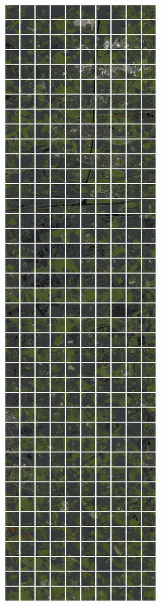 <html>
<div>
<img src="https://github.com/HakkaTjakka/NL_TILE_MAP/blob/main/18/641/-1043/r.6410.-10430.png" height="44" width="44">
<img src="https://github.com/HakkaTjakka/NL_TILE_MAP/blob/main/18/641/-1043/r.6411.-10430.png" height="44" width="44">
<img src="https://github.com/HakkaTjakka/NL_TILE_MAP/blob/main/18/641/-1043/r.6412.-10430.png" height="44" width="44">
<img src="https://github.com/HakkaTjakka/NL_TILE_MAP/blob/main/18/641/-1043/r.6413.-10430.png" height="44" width="44">
<img src="https://github.com/HakkaTjakka/NL_TILE_MAP/blob/main/18/641/-1043/r.6414.-10430.png" height="44" width="44">
<img src="https://github.com/HakkaTjakka/NL_TILE_MAP/blob/main/18/641/-1043/r.6415.-10430.png" height="44" width="44">
<img src="https://github.com/HakkaTjakka/NL_TILE_MAP/blob/main/18/641/-1043/r.6416.-10430.png" height="44" width="44">
<img src="https://github.com/HakkaTjakka/NL_TILE_MAP/blob/main/18/641/-1043/r.6417.-10430.png" height="44" width="44">
<img src="https://github.com/HakkaTjakka/NL_TILE_MAP/blob/main/18/641/-1043/r.6418.-10430.png" height="44" width="44">
<img src="https://github.com/HakkaTjakka/NL_TILE_MAP/blob/main/18/641/-1043/r.6419.-10430.png" height="44" width="44">
<img src="https://github.com/HakkaTjakka/NL_TILE_MAP/blob/main/18/642/-1043/r.6420.-10430.png" height="44" width="44">
<img src="https://github.com/HakkaTjakka/NL_TILE_MAP/blob/main/18/642/-1043/r.6421.-10430.png" height="44" width="44">
<img src="https://github.com/HakkaTjakka/NL_TILE_MAP/blob/main/18/642/-1043/r.6422.-10430.png" height="44" width="44">
<img src="https://github.com/HakkaTjakka/NL_TILE_MAP/blob/main/18/642/-1043/r.6423.-10430.png" height="44" width="44">
<img src="https://github.com/HakkaTjakka/NL_TILE_MAP/blob/main/18/642/-1043/r.6424.-10430.png" height="44" width="44">
<img src="https://github.com/HakkaTjakka/NL_TILE_MAP/blob/main/18/642/-1043/r.6425.-10430.png" height="44" width="44">
<img src="https://github.com/HakkaTjakka/NL_TILE_MAP/blob/main/18/642/-1043/r.6426.-10430.png" height="44" width="44">
<img src="https://github.com/HakkaTjakka/NL_TILE_MAP/blob/main/18/642/-1043/r.6427.-10430.png" height="44" width="44">
<img src="https://github.com/HakkaTjakka/NL_TILE_MAP/blob/main/18/642/-1043/r.6428.-10430.png" height="44" width="44">
<img src="https://github.com/HakkaTjakka/NL_TILE_MAP/blob/main/18/642/-1043/r.6429.-10430.png" height="44" width="44">
<br>
<img src="https://github.com/HakkaTjakka/NL_TILE_MAP/blob/main/18/641/-1043/r.6410.-10429.png" height="44" width="44">
<img src="https://github.com/HakkaTjakka/NL_TILE_MAP/blob/main/18/641/-1043/r.6411.-10429.png" height="44" width="44">
<img src="https://github.com/HakkaTjakka/NL_TILE_MAP/blob/main/18/641/-1043/r.6412.-10429.png" height="44" width="44">
<img src="https://github.com/HakkaTjakka/NL_TILE_MAP/blob/main/18/641/-1043/r.6413.-10429.png" height="44" width="44">
<img src="https://github.com/HakkaTjakka/NL_TILE_MAP/blob/main/18/641/-1043/r.6414.-10429.png" height="44" width="44">
<img src="https://github.com/HakkaTjakka/NL_TILE_MAP/blob/main/18/641/-1043/r.6415.-10429.png" height="44" width="44">
<img src="https://github.com/HakkaTjakka/NL_TILE_MAP/blob/main/18/641/-1043/r.6416.-10429.png" height="44" width="44">
<img src="https://github.com/HakkaTjakka/NL_TILE_MAP/blob/main/18/641/-1043/r.6417.-10429.png" height="44" width="44">
<img src="https://github.com/HakkaTjakka/NL_TILE_MAP/blob/main/18/641/-1043/r.6418.-10429.png" height="44" width="44">
<img src="https://github.com/HakkaTjakka/NL_TILE_MAP/blob/main/18/641/-1043/r.6419.-10429.png" height="44" width="44">
<img src="https://github.com/HakkaTjakka/NL_TILE_MAP/blob/main/18/642/-1043/r.6420.-10429.png" height="44" width="44">
<img src="https://github.com/HakkaTjakka/NL_TILE_MAP/blob/main/18/642/-1043/r.6421.-10429.png" height="44" width="44">
<img src="https://github.com/HakkaTjakka/NL_TILE_MAP/blob/main/18/642/-1043/r.6422.-10429.png" height="44" width="44">
<img src="https://github.com/HakkaTjakka/NL_TILE_MAP/blob/main/18/642/-1043/r.6423.-10429.png" height="44" width="44">
<img src="https://github.com/HakkaTjakka/NL_TILE_MAP/blob/main/18/642/-1043/r.6424.-10429.png" height="44" width="44">
<img src="https://github.com/HakkaTjakka/NL_TILE_MAP/blob/main/18/642/-1043/r.6425.-10429.png" height="44" width="44">
<img src="https://github.com/HakkaTjakka/NL_TILE_MAP/blob/main/18/642/-1043/r.6426.-10429.png" height="44" width="44">
<img src="https://github.com/HakkaTjakka/NL_TILE_MAP/blob/main/18/642/-1043/r.6427.-10429.png" height="44" width="44">
<img src="https://github.com/HakkaTjakka/NL_TILE_MAP/blob/main/18/642/-1043/r.6428.-10429.png" height="44" width="44">
<img src="https://github.com/HakkaTjakka/NL_TILE_MAP/blob/main/18/642/-1043/r.6429.-10429.png" height="44" width="44">
<br>
<img src="https://github.com/HakkaTjakka/NL_TILE_MAP/blob/main/18/641/-1043/r.6410.-10428.png" height="44" width="44">
<img src="https://github.com/HakkaTjakka/NL_TILE_MAP/blob/main/18/641/-1043/r.6411.-10428.png" height="44" width="44">
<img src="https://github.com/HakkaTjakka/NL_TILE_MAP/blob/main/18/641/-1043/r.6412.-10428.png" height="44" width="44">
<img src="https://github.com/HakkaTjakka/NL_TILE_MAP/blob/main/18/641/-1043/r.6413.-10428.png" height="44" width="44">
<img src="https://github.com/HakkaTjakka/NL_TILE_MAP/blob/main/18/641/-1043/r.6414.-10428.png" height="44" width="44">
<img src="https://github.com/HakkaTjakka/NL_TILE_MAP/blob/main/18/641/-1043/r.6415.-10428.png" height="44" width="44">
<img src="https://github.com/HakkaTjakka/NL_TILE_MAP/blob/main/18/641/-1043/r.6416.-10428.png" height="44" width="44">
<img src="https://github.com/HakkaTjakka/NL_TILE_MAP/blob/main/18/641/-1043/r.6417.-10428.png" height="44" width="44">
<img src="https://github.com/HakkaTjakka/NL_TILE_MAP/blob/main/18/641/-1043/r.6418.-10428.png" height="44" width="44">
<img src="https://github.com/HakkaTjakka/NL_TILE_MAP/blob/main/18/641/-1043/r.6419.-10428.png" height="44" width="44">
<img src="https://github.com/HakkaTjakka/NL_TILE_MAP/blob/main/18/642/-1043/r.6420.-10428.png" height="44" width="44">
<img src="https://github.com/HakkaTjakka/NL_TILE_MAP/blob/main/18/642/-1043/r.6421.-10428.png" height="44" width="44">
<img src="https://github.com/HakkaTjakka/NL_TILE_MAP/blob/main/18/642/-1043/r.6422.-10428.png" height="44" width="44">
<img src="https://github.com/HakkaTjakka/NL_TILE_MAP/blob/main/18/642/-1043/r.6423.-10428.png" height="44" width="44">
<img src="https://github.com/HakkaTjakka/NL_TILE_MAP/blob/main/18/642/-1043/r.6424.-10428.png" height="44" width="44">
<img src="https://github.com/HakkaTjakka/NL_TILE_MAP/blob/main/18/642/-1043/r.6425.-10428.png" height="44" width="44">
<img src="https://github.com/HakkaTjakka/NL_TILE_MAP/blob/main/18/642/-1043/r.6426.-10428.png" height="44" width="44">
<img src="https://github.com/HakkaTjakka/NL_TILE_MAP/blob/main/18/642/-1043/r.6427.-10428.png" height="44" width="44">
<img src="https://github.com/HakkaTjakka/NL_TILE_MAP/blob/main/18/642/-1043/r.6428.-10428.png" height="44" width="44">
<img src="https://github.com/HakkaTjakka/NL_TILE_MAP/blob/main/18/642/-1043/r.6429.-10428.png" height="44" width="44">
<br>
<img src="https://github.com/HakkaTjakka/NL_TILE_MAP/blob/main/18/641/-1043/r.6410.-10427.png" height="44" width="44">
<img src="https://github.com/HakkaTjakka/NL_TILE_MAP/blob/main/18/641/-1043/r.6411.-10427.png" height="44" width="44">
<img src="https://github.com/HakkaTjakka/NL_TILE_MAP/blob/main/18/641/-1043/r.6412.-10427.png" height="44" width="44">
<img src="https://github.com/HakkaTjakka/NL_TILE_MAP/blob/main/18/641/-1043/r.6413.-10427.png" height="44" width="44">
<img src="https://github.com/HakkaTjakka/NL_TILE_MAP/blob/main/18/641/-1043/r.6414.-10427.png" height="44" width="44">
<img src="https://github.com/HakkaTjakka/NL_TILE_MAP/blob/main/18/641/-1043/r.6415.-10427.png" height="44" width="44">
<img src="https://github.com/HakkaTjakka/NL_TILE_MAP/blob/main/18/641/-1043/r.6416.-10427.png" height="44" width="44">
<img src="https://github.com/HakkaTjakka/NL_TILE_MAP/blob/main/18/641/-1043/r.6417.-10427.png" height="44" width="44">
<img src="https://github.com/HakkaTjakka/NL_TILE_MAP/blob/main/18/641/-1043/r.6418.-10427.png" height="44" width="44">
<img src="https://github.com/HakkaTjakka/NL_TILE_MAP/blob/main/18/641/-1043/r.6419.-10427.png" height="44" width="44">
<img src="https://github.com/HakkaTjakka/NL_TILE_MAP/blob/main/18/642/-1043/r.6420.-10427.png" height="44" width="44">
<img src="https://github.com/HakkaTjakka/NL_TILE_MAP/blob/main/18/642/-1043/r.6421.-10427.png" height="44" width="44">
<img src="https://github.com/HakkaTjakka/NL_TILE_MAP/blob/main/18/642/-1043/r.6422.-10427.png" height="44" width="44">
<img src="https://github.com/HakkaTjakka/NL_TILE_MAP/blob/main/18/642/-1043/r.6423.-10427.png" height="44" width="44">
<img src="https://github.com/HakkaTjakka/NL_TILE_MAP/blob/main/18/642/-1043/r.6424.-10427.png" height="44" width="44">
<img src="https://github.com/HakkaTjakka/NL_TILE_MAP/blob/main/18/642/-1043/r.6425.-10427.png" height="44" width="44">
<img src="https://github.com/HakkaTjakka/NL_TILE_MAP/blob/main/18/642/-1043/r.6426.-10427.png" height="44" width="44">
<img src="https://github.com/HakkaTjakka/NL_TILE_MAP/blob/main/18/642/-1043/r.6427.-10427.png" height="44" width="44">
<img src="https://github.com/HakkaTjakka/NL_TILE_MAP/blob/main/18/642/-1043/r.6428.-10427.png" height="44" width="44">
<img src="https://github.com/HakkaTjakka/NL_TILE_MAP/blob/main/18/642/-1043/r.6429.-10427.png" height="44" width="44">
<br>
<img src="https://github.com/HakkaTjakka/NL_TILE_MAP/blob/main/18/641/-1043/r.6410.-10426.png" height="44" width="44">
<img src="https://github.com/HakkaTjakka/NL_TILE_MAP/blob/main/18/641/-1043/r.6411.-10426.png" height="44" width="44">
<img src="https://github.com/HakkaTjakka/NL_TILE_MAP/blob/main/18/641/-1043/r.6412.-10426.png" height="44" width="44">
<img src="https://github.com/HakkaTjakka/NL_TILE_MAP/blob/main/18/641/-1043/r.6413.-10426.png" height="44" width="44">
<img src="https://github.com/HakkaTjakka/NL_TILE_MAP/blob/main/18/641/-1043/r.6414.-10426.png" height="44" width="44">
<img src="https://github.com/HakkaTjakka/NL_TILE_MAP/blob/main/18/641/-1043/r.6415.-10426.png" height="44" width="44">
<img src="https://github.com/HakkaTjakka/NL_TILE_MAP/blob/main/18/641/-1043/r.6416.-10426.png" height="44" width="44">
<img src="https://github.com/HakkaTjakka/NL_TILE_MAP/blob/main/18/641/-1043/r.6417.-10426.png" height="44" width="44">
<img src="https://github.com/HakkaTjakka/NL_TILE_MAP/blob/main/18/641/-1043/r.6418.-10426.png" height="44" width="44">
<img src="https://github.com/HakkaTjakka/NL_TILE_MAP/blob/main/18/641/-1043/r.6419.-10426.png" height="44" width="44">
<img src="https://github.com/HakkaTjakka/NL_TILE_MAP/blob/main/18/642/-1043/r.6420.-10426.png" height="44" width="44">
<img src="https://github.com/HakkaTjakka/NL_TILE_MAP/blob/main/18/642/-1043/r.6421.-10426.png" height="44" width="44">
<img src="https://github.com/HakkaTjakka/NL_TILE_MAP/blob/main/18/642/-1043/r.6422.-10426.png" height="44" width="44">
<img src="https://github.com/HakkaTjakka/NL_TILE_MAP/blob/main/18/642/-1043/r.6423.-10426.png" height="44" width="44">
<img src="https://github.com/HakkaTjakka/NL_TILE_MAP/blob/main/18/642/-1043/r.6424.-10426.png" height="44" width="44">
<img src="https://github.com/HakkaTjakka/NL_TILE_MAP/blob/main/18/642/-1043/r.6425.-10426.png" height="44" width="44">
<img src="https://github.com/HakkaTjakka/NL_TILE_MAP/blob/main/18/642/-1043/r.6426.-10426.png" height="44" width="44">
<img src="https://github.com/HakkaTjakka/NL_TILE_MAP/blob/main/18/642/-1043/r.6427.-10426.png" height="44" width="44">
<img src="https://github.com/HakkaTjakka/NL_TILE_MAP/blob/main/18/642/-1043/r.6428.-10426.png" height="44" width="44">
<img src="https://github.com/HakkaTjakka/NL_TILE_MAP/blob/main/18/642/-1043/r.6429.-10426.png" height="44" width="44">
<br>
<img src="https://github.com/HakkaTjakka/NL_TILE_MAP/blob/main/18/641/-1043/r.6410.-10425.png" height="44" width="44">
<img src="https://github.com/HakkaTjakka/NL_TILE_MAP/blob/main/18/641/-1043/r.6411.-10425.png" height="44" width="44">
<img src="https://github.com/HakkaTjakka/NL_TILE_MAP/blob/main/18/641/-1043/r.6412.-10425.png" height="44" width="44">
<img src="https://github.com/HakkaTjakka/NL_TILE_MAP/blob/main/18/641/-1043/r.6413.-10425.png" height="44" width="44">
<img src="https://github.com/HakkaTjakka/NL_TILE_MAP/blob/main/18/641/-1043/r.6414.-10425.png" height="44" width="44">
<img src="https://github.com/HakkaTjakka/NL_TILE_MAP/blob/main/18/641/-1043/r.6415.-10425.png" height="44" width="44">
<img src="https://github.com/HakkaTjakka/NL_TILE_MAP/blob/main/18/641/-1043/r.6416.-10425.png" height="44" width="44">
<img src="https://github.com/HakkaTjakka/NL_TILE_MAP/blob/main/18/641/-1043/r.6417.-10425.png" height="44" width="44">
<img src="https://github.com/HakkaTjakka/NL_TILE_MAP/blob/main/18/641/-1043/r.6418.-10425.png" height="44" width="44">
<img src="https://github.com/HakkaTjakka/NL_TILE_MAP/blob/main/18/641/-1043/r.6419.-10425.png" height="44" width="44">
<img src="https://github.com/HakkaTjakka/NL_TILE_MAP/blob/main/18/642/-1043/r.6420.-10425.png" height="44" width="44">
<img src="https://github.com/HakkaTjakka/NL_TILE_MAP/blob/main/18/642/-1043/r.6421.-10425.png" height="44" width="44">
<img src="https://github.com/HakkaTjakka/NL_TILE_MAP/blob/main/18/642/-1043/r.6422.-10425.png" height="44" width="44">
<img src="https://github.com/HakkaTjakka/NL_TILE_MAP/blob/main/18/642/-1043/r.6423.-10425.png" height="44" width="44">
<img src="https://github.com/HakkaTjakka/NL_TILE_MAP/blob/main/18/642/-1043/r.6424.-10425.png" height="44" width="44">
<img src="https://github.com/HakkaTjakka/NL_TILE_MAP/blob/main/18/642/-1043/r.6425.-10425.png" height="44" width="44">
<img src="https://github.com/HakkaTjakka/NL_TILE_MAP/blob/main/18/642/-1043/r.6426.-10425.png" height="44" width="44">
<img src="https://github.com/HakkaTjakka/NL_TILE_MAP/blob/main/18/642/-1043/r.6427.-10425.png" height="44" width="44">
<img src="https://github.com/HakkaTjakka/NL_TILE_MAP/blob/main/18/642/-1043/r.6428.-10425.png" height="44" width="44">
<img src="https://github.com/HakkaTjakka/NL_TILE_MAP/blob/main/18/642/-1043/r.6429.-10425.png" height="44" width="44">
<br>
<img src="https://github.com/HakkaTjakka/NL_TILE_MAP/blob/main/18/641/-1043/r.6410.-10424.png" height="44" width="44">
<img src="https://github.com/HakkaTjakka/NL_TILE_MAP/blob/main/18/641/-1043/r.6411.-10424.png" height="44" width="44">
<img src="https://github.com/HakkaTjakka/NL_TILE_MAP/blob/main/18/641/-1043/r.6412.-10424.png" height="44" width="44">
<img src="https://github.com/HakkaTjakka/NL_TILE_MAP/blob/main/18/641/-1043/r.6413.-10424.png" height="44" width="44">
<img src="https://github.com/HakkaTjakka/NL_TILE_MAP/blob/main/18/641/-1043/r.6414.-10424.png" height="44" width="44">
<img src="https://github.com/HakkaTjakka/NL_TILE_MAP/blob/main/18/641/-1043/r.6415.-10424.png" height="44" width="44">
<img src="https://github.com/HakkaTjakka/NL_TILE_MAP/blob/main/18/641/-1043/r.6416.-10424.png" height="44" width="44">
<img src="https://github.com/HakkaTjakka/NL_TILE_MAP/blob/main/18/641/-1043/r.6417.-10424.png" height="44" width="44">
<img src="https://github.com/HakkaTjakka/NL_TILE_MAP/blob/main/18/641/-1043/r.6418.-10424.png" height="44" width="44">
<img src="https://github.com/HakkaTjakka/NL_TILE_MAP/blob/main/18/641/-1043/r.6419.-10424.png" height="44" width="44">
<img src="https://github.com/HakkaTjakka/NL_TILE_MAP/blob/main/18/642/-1043/r.6420.-10424.png" height="44" width="44">
<img src="https://github.com/HakkaTjakka/NL_TILE_MAP/blob/main/18/642/-1043/r.6421.-10424.png" height="44" width="44">
<img src="https://github.com/HakkaTjakka/NL_TILE_MAP/blob/main/18/642/-1043/r.6422.-10424.png" height="44" width="44">
<img src="https://github.com/HakkaTjakka/NL_TILE_MAP/blob/main/18/642/-1043/r.6423.-10424.png" height="44" width="44">
<img src="https://github.com/HakkaTjakka/NL_TILE_MAP/blob/main/18/642/-1043/r.6424.-10424.png" height="44" width="44">
<img src="https://github.com/HakkaTjakka/NL_TILE_MAP/blob/main/18/642/-1043/r.6425.-10424.png" height="44" width="44">
<img src="https://github.com/HakkaTjakka/NL_TILE_MAP/blob/main/18/642/-1043/r.6426.-10424.png" height="44" width="44">
<img src="https://github.com/HakkaTjakka/NL_TILE_MAP/blob/main/18/642/-1043/r.6427.-10424.png" height="44" width="44">
<img src="https://github.com/HakkaTjakka/NL_TILE_MAP/blob/main/18/642/-1043/r.6428.-10424.png" height="44" width="44">
<img src="https://github.com/HakkaTjakka/NL_TILE_MAP/blob/main/18/642/-1043/r.6429.-10424.png" height="44" width="44">
<br>
<img src="https://github.com/HakkaTjakka/NL_TILE_MAP/blob/main/18/641/-1043/r.6410.-10423.png" height="44" width="44">
<img src="https://github.com/HakkaTjakka/NL_TILE_MAP/blob/main/18/641/-1043/r.6411.-10423.png" height="44" width="44">
<img src="https://github.com/HakkaTjakka/NL_TILE_MAP/blob/main/18/641/-1043/r.6412.-10423.png" height="44" width="44">
<img src="https://github.com/HakkaTjakka/NL_TILE_MAP/blob/main/18/641/-1043/r.6413.-10423.png" height="44" width="44">
<img src="https://github.com/HakkaTjakka/NL_TILE_MAP/blob/main/18/641/-1043/r.6414.-10423.png" height="44" width="44">
<img src="https://github.com/HakkaTjakka/NL_TILE_MAP/blob/main/18/641/-1043/r.6415.-10423.png" height="44" width="44">
<img src="https://github.com/HakkaTjakka/NL_TILE_MAP/blob/main/18/641/-1043/r.6416.-10423.png" height="44" width="44">
<img src="https://github.com/HakkaTjakka/NL_TILE_MAP/blob/main/18/641/-1043/r.6417.-10423.png" height="44" width="44">
<img src="https://github.com/HakkaTjakka/NL_TILE_MAP/blob/main/18/641/-1043/r.6418.-10423.png" height="44" width="44">
<img src="https://github.com/HakkaTjakka/NL_TILE_MAP/blob/main/18/641/-1043/r.6419.-10423.png" height="44" width="44">
<img src="https://github.com/HakkaTjakka/NL_TILE_MAP/blob/main/18/642/-1043/r.6420.-10423.png" height="44" width="44">
<img src="https://github.com/HakkaTjakka/NL_TILE_MAP/blob/main/18/642/-1043/r.6421.-10423.png" height="44" width="44">
<img src="https://github.com/HakkaTjakka/NL_TILE_MAP/blob/main/18/642/-1043/r.6422.-10423.png" height="44" width="44">
<img src="https://github.com/HakkaTjakka/NL_TILE_MAP/blob/main/18/642/-1043/r.6423.-10423.png" height="44" width="44">
<img src="https://github.com/HakkaTjakka/NL_TILE_MAP/blob/main/18/642/-1043/r.6424.-10423.png" height="44" width="44">
<img src="https://github.com/HakkaTjakka/NL_TILE_MAP/blob/main/18/642/-1043/r.6425.-10423.png" height="44" width="44">
<img src="https://github.com/HakkaTjakka/NL_TILE_MAP/blob/main/18/642/-1043/r.6426.-10423.png" height="44" width="44">
<img src="https://github.com/HakkaTjakka/NL_TILE_MAP/blob/main/18/642/-1043/r.6427.-10423.png" height="44" width="44">
<img src="https://github.com/HakkaTjakka/NL_TILE_MAP/blob/main/18/642/-1043/r.6428.-10423.png" height="44" width="44">
<img src="https://github.com/HakkaTjakka/NL_TILE_MAP/blob/main/18/642/-1043/r.6429.-10423.png" height="44" width="44">
<br>
<img src="https://github.com/HakkaTjakka/NL_TILE_MAP/blob/main/18/641/-1043/r.6410.-10422.png" height="44" width="44">
<img src="https://github.com/HakkaTjakka/NL_TILE_MAP/blob/main/18/641/-1043/r.6411.-10422.png" height="44" width="44">
<img src="https://github.com/HakkaTjakka/NL_TILE_MAP/blob/main/18/641/-1043/r.6412.-10422.png" height="44" width="44">
<img src="https://github.com/HakkaTjakka/NL_TILE_MAP/blob/main/18/641/-1043/r.6413.-10422.png" height="44" width="44">
<img src="https://github.com/HakkaTjakka/NL_TILE_MAP/blob/main/18/641/-1043/r.6414.-10422.png" height="44" width="44">
<img src="https://github.com/HakkaTjakka/NL_TILE_MAP/blob/main/18/641/-1043/r.6415.-10422.png" height="44" width="44">
<img src="https://github.com/HakkaTjakka/NL_TILE_MAP/blob/main/18/641/-1043/r.6416.-10422.png" height="44" width="44">
<img src="https://github.com/HakkaTjakka/NL_TILE_MAP/blob/main/18/641/-1043/r.6417.-10422.png" height="44" width="44">
<img src="https://github.com/HakkaTjakka/NL_TILE_MAP/blob/main/18/641/-1043/r.6418.-10422.png" height="44" width="44">
<img src="https://github.com/HakkaTjakka/NL_TILE_MAP/blob/main/18/641/-1043/r.6419.-10422.png" height="44" width="44">
<img src="https://github.com/HakkaTjakka/NL_TILE_MAP/blob/main/18/642/-1043/r.6420.-10422.png" height="44" width="44">
<img src="https://github.com/HakkaTjakka/NL_TILE_MAP/blob/main/18/642/-1043/r.6421.-10422.png" height="44" width="44">
<img src="https://github.com/HakkaTjakka/NL_TILE_MAP/blob/main/18/642/-1043/r.6422.-10422.png" height="44" width="44">
<img src="https://github.com/HakkaTjakka/NL_TILE_MAP/blob/main/18/642/-1043/r.6423.-10422.png" height="44" width="44">
<img src="https://github.com/HakkaTjakka/NL_TILE_MAP/blob/main/18/642/-1043/r.6424.-10422.png" height="44" width="44">
<img src="https://github.com/HakkaTjakka/NL_TILE_MAP/blob/main/18/642/-1043/r.6425.-10422.png" height="44" width="44">
<img src="https://github.com/HakkaTjakka/NL_TILE_MAP/blob/main/18/642/-1043/r.6426.-10422.png" height="44" width="44">
<img src="https://github.com/HakkaTjakka/NL_TILE_MAP/blob/main/18/642/-1043/r.6427.-10422.png" height="44" width="44">
<img src="https://github.com/HakkaTjakka/NL_TILE_MAP/blob/main/18/642/-1043/r.6428.-10422.png" height="44" width="44">
<img src="https://github.com/HakkaTjakka/NL_TILE_MAP/blob/main/18/642/-1043/r.6429.-10422.png" height="44" width="44">
<br>
<img src="https://github.com/HakkaTjakka/NL_TILE_MAP/blob/main/18/641/-1043/r.6410.-10421.png" height="44" width="44">
<img src="https://github.com/HakkaTjakka/NL_TILE_MAP/blob/main/18/641/-1043/r.6411.-10421.png" height="44" width="44">
<img src="https://github.com/HakkaTjakka/NL_TILE_MAP/blob/main/18/641/-1043/r.6412.-10421.png" height="44" width="44">
<img src="https://github.com/HakkaTjakka/NL_TILE_MAP/blob/main/18/641/-1043/r.6413.-10421.png" height="44" width="44">
<img src="https://github.com/HakkaTjakka/NL_TILE_MAP/blob/main/18/641/-1043/r.6414.-10421.png" height="44" width="44">
<img src="https://github.com/HakkaTjakka/NL_TILE_MAP/blob/main/18/641/-1043/r.6415.-10421.png" height="44" width="44">
<img src="https://github.com/HakkaTjakka/NL_TILE_MAP/blob/main/18/641/-1043/r.6416.-10421.png" height="44" width="44">
<img src="https://github.com/HakkaTjakka/NL_TILE_MAP/blob/main/18/641/-1043/r.6417.-10421.png" height="44" width="44">
<img src="https://github.com/HakkaTjakka/NL_TILE_MAP/blob/main/18/641/-1043/r.6418.-10421.png" height="44" width="44">
<img src="https://github.com/HakkaTjakka/NL_TILE_MAP/blob/main/18/641/-1043/r.6419.-10421.png" height="44" width="44">
<img src="https://github.com/HakkaTjakka/NL_TILE_MAP/blob/main/18/642/-1043/r.6420.-10421.png" height="44" width="44">
<img src="https://github.com/HakkaTjakka/NL_TILE_MAP/blob/main/18/642/-1043/r.6421.-10421.png" height="44" width="44">
<img src="https://github.com/HakkaTjakka/NL_TILE_MAP/blob/main/18/642/-1043/r.6422.-10421.png" height="44" width="44">
<img src="https://github.com/HakkaTjakka/NL_TILE_MAP/blob/main/18/642/-1043/r.6423.-10421.png" height="44" width="44">
<img src="https://github.com/HakkaTjakka/NL_TILE_MAP/blob/main/18/642/-1043/r.6424.-10421.png" height="44" width="44">
<img src="https://github.com/HakkaTjakka/NL_TILE_MAP/blob/main/18/642/-1043/r.6425.-10421.png" height="44" width="44">
<img src="https://github.com/HakkaTjakka/NL_TILE_MAP/blob/main/18/642/-1043/r.6426.-10421.png" height="44" width="44">
<img src="https://github.com/HakkaTjakka/NL_TILE_MAP/blob/main/18/642/-1043/r.6427.-10421.png" height="44" width="44">
<img src="https://github.com/HakkaTjakka/NL_TILE_MAP/blob/main/18/642/-1043/r.6428.-10421.png" height="44" width="44">
<img src="https://github.com/HakkaTjakka/NL_TILE_MAP/blob/main/18/642/-1043/r.6429.-10421.png" height="44" width="44">
<br>
<img src="https://github.com/HakkaTjakka/NL_TILE_MAP/blob/main/18/641/-1042/r.6410.-10420.png" height="44" width="44">
<img src="https://github.com/HakkaTjakka/NL_TILE_MAP/blob/main/18/641/-1042/r.6411.-10420.png" height="44" width="44">
<img src="https://github.com/HakkaTjakka/NL_TILE_MAP/blob/main/18/641/-1042/r.6412.-10420.png" height="44" width="44">
<img src="https://github.com/HakkaTjakka/NL_TILE_MAP/blob/main/18/641/-1042/r.6413.-10420.png" height="44" width="44">
<img src="https://github.com/HakkaTjakka/NL_TILE_MAP/blob/main/18/641/-1042/r.6414.-10420.png" height="44" width="44">
<img src="https://github.com/HakkaTjakka/NL_TILE_MAP/blob/main/18/641/-1042/r.6415.-10420.png" height="44" width="44">
<img src="https://github.com/HakkaTjakka/NL_TILE_MAP/blob/main/18/641/-1042/r.6416.-10420.png" height="44" width="44">
<img src="https://github.com/HakkaTjakka/NL_TILE_MAP/blob/main/18/641/-1042/r.6417.-10420.png" height="44" width="44">
<img src="https://github.com/HakkaTjakka/NL_TILE_MAP/blob/main/18/641/-1042/r.6418.-10420.png" height="44" width="44">
<img src="https://github.com/HakkaTjakka/NL_TILE_MAP/blob/main/18/641/-1042/r.6419.-10420.png" height="44" width="44">
<img src="https://github.com/HakkaTjakka/NL_TILE_MAP/blob/main/18/642/-1042/r.6420.-10420.png" height="44" width="44">
<img src="https://github.com/HakkaTjakka/NL_TILE_MAP/blob/main/18/642/-1042/r.6421.-10420.png" height="44" width="44">
<img src="https://github.com/HakkaTjakka/NL_TILE_MAP/blob/main/18/642/-1042/r.6422.-10420.png" height="44" width="44">
<img src="https://github.com/HakkaTjakka/NL_TILE_MAP/blob/main/18/642/-1042/r.6423.-10420.png" height="44" width="44">
<img src="https://github.com/HakkaTjakka/NL_TILE_MAP/blob/main/18/642/-1042/r.6424.-10420.png" height="44" width="44">
<img src="https://github.com/HakkaTjakka/NL_TILE_MAP/blob/main/18/642/-1042/r.6425.-10420.png" height="44" width="44">
<img src="https://github.com/HakkaTjakka/NL_TILE_MAP/blob/main/18/642/-1042/r.6426.-10420.png" height="44" width="44">
<img src="https://github.com/HakkaTjakka/NL_TILE_MAP/blob/main/18/642/-1042/r.6427.-10420.png" height="44" width="44">
<img src="https://github.com/HakkaTjakka/NL_TILE_MAP/blob/main/18/642/-1042/r.6428.-10420.png" height="44" width="44">
<img src="https://github.com/HakkaTjakka/NL_TILE_MAP/blob/main/18/642/-1042/r.6429.-10420.png" height="44" width="44">
<br>
<img src="https://github.com/HakkaTjakka/NL_TILE_MAP/blob/main/18/641/-1042/r.6410.-10419.png" height="44" width="44">
<img src="https://github.com/HakkaTjakka/NL_TILE_MAP/blob/main/18/641/-1042/r.6411.-10419.png" height="44" width="44">
<img src="https://github.com/HakkaTjakka/NL_TILE_MAP/blob/main/18/641/-1042/r.6412.-10419.png" height="44" width="44">
<img src="https://github.com/HakkaTjakka/NL_TILE_MAP/blob/main/18/641/-1042/r.6413.-10419.png" height="44" width="44">
<img src="https://github.com/HakkaTjakka/NL_TILE_MAP/blob/main/18/641/-1042/r.6414.-10419.png" height="44" width="44">
<img src="https://github.com/HakkaTjakka/NL_TILE_MAP/blob/main/18/641/-1042/r.6415.-10419.png" height="44" width="44">
<img src="https://github.com/HakkaTjakka/NL_TILE_MAP/blob/main/18/641/-1042/r.6416.-10419.png" height="44" width="44">
<img src="https://github.com/HakkaTjakka/NL_TILE_MAP/blob/main/18/641/-1042/r.6417.-10419.png" height="44" width="44">
<img src="https://github.com/HakkaTjakka/NL_TILE_MAP/blob/main/18/641/-1042/r.6418.-10419.png" height="44" width="44">
<img src="https://github.com/HakkaTjakka/NL_TILE_MAP/blob/main/18/641/-1042/r.6419.-10419.png" height="44" width="44">
<img src="https://github.com/HakkaTjakka/NL_TILE_MAP/blob/main/18/642/-1042/r.6420.-10419.png" height="44" width="44">
<img src="https://github.com/HakkaTjakka/NL_TILE_MAP/blob/main/18/642/-1042/r.6421.-10419.png" height="44" width="44">
<img src="https://github.com/HakkaTjakka/NL_TILE_MAP/blob/main/18/642/-1042/r.6422.-10419.png" height="44" width="44">
<img src="https://github.com/HakkaTjakka/NL_TILE_MAP/blob/main/18/642/-1042/r.6423.-10419.png" height="44" width="44">
<img src="https://github.com/HakkaTjakka/NL_TILE_MAP/blob/main/18/642/-1042/r.6424.-10419.png" height="44" width="44">
<img src="https://github.com/HakkaTjakka/NL_TILE_MAP/blob/main/18/642/-1042/r.6425.-10419.png" height="44" width="44">
<img src="https://github.com/HakkaTjakka/NL_TILE_MAP/blob/main/18/642/-1042/r.6426.-10419.png" height="44" width="44">
<img src="https://github.com/HakkaTjakka/NL_TILE_MAP/blob/main/18/642/-1042/r.6427.-10419.png" height="44" width="44">
<img src="https://github.com/HakkaTjakka/NL_TILE_MAP/blob/main/18/642/-1042/r.6428.-10419.png" height="44" width="44">
<img src="https://github.com/HakkaTjakka/NL_TILE_MAP/blob/main/18/642/-1042/r.6429.-10419.png" height="44" width="44">
<br>
<img src="https://github.com/HakkaTjakka/NL_TILE_MAP/blob/main/18/641/-1042/r.6410.-10418.png" height="44" width="44">
<img src="https://github.com/HakkaTjakka/NL_TILE_MAP/blob/main/18/641/-1042/r.6411.-10418.png" height="44" width="44">
<img src="https://github.com/HakkaTjakka/NL_TILE_MAP/blob/main/18/641/-1042/r.6412.-10418.png" height="44" width="44">
<img src="https://github.com/HakkaTjakka/NL_TILE_MAP/blob/main/18/641/-1042/r.6413.-10418.png" height="44" width="44">
<img src="https://github.com/HakkaTjakka/NL_TILE_MAP/blob/main/18/641/-1042/r.6414.-10418.png" height="44" width="44">
<img src="https://github.com/HakkaTjakka/NL_TILE_MAP/blob/main/18/641/-1042/r.6415.-10418.png" height="44" width="44">
<img src="https://github.com/HakkaTjakka/NL_TILE_MAP/blob/main/18/641/-1042/r.6416.-10418.png" height="44" width="44">
<img src="https://github.com/HakkaTjakka/NL_TILE_MAP/blob/main/18/641/-1042/r.6417.-10418.png" height="44" width="44">
<img src="https://github.com/HakkaTjakka/NL_TILE_MAP/blob/main/18/641/-1042/r.6418.-10418.png" height="44" width="44">
<img src="https://github.com/HakkaTjakka/NL_TILE_MAP/blob/main/18/641/-1042/r.6419.-10418.png" height="44" width="44">
<img src="https://github.com/HakkaTjakka/NL_TILE_MAP/blob/main/18/642/-1042/r.6420.-10418.png" height="44" width="44">
<img src="https://github.com/HakkaTjakka/NL_TILE_MAP/blob/main/18/642/-1042/r.6421.-10418.png" height="44" width="44">
<img src="https://github.com/HakkaTjakka/NL_TILE_MAP/blob/main/18/642/-1042/r.6422.-10418.png" height="44" width="44">
<img src="https://github.com/HakkaTjakka/NL_TILE_MAP/blob/main/18/642/-1042/r.6423.-10418.png" height="44" width="44">
<img src="https://github.com/HakkaTjakka/NL_TILE_MAP/blob/main/18/642/-1042/r.6424.-10418.png" height="44" width="44">
<img src="https://github.com/HakkaTjakka/NL_TILE_MAP/blob/main/18/642/-1042/r.6425.-10418.png" height="44" width="44">
<img src="https://github.com/HakkaTjakka/NL_TILE_MAP/blob/main/18/642/-1042/r.6426.-10418.png" height="44" width="44">
<img src="https://github.com/HakkaTjakka/NL_TILE_MAP/blob/main/18/642/-1042/r.6427.-10418.png" height="44" width="44">
<img src="https://github.com/HakkaTjakka/NL_TILE_MAP/blob/main/18/642/-1042/r.6428.-10418.png" height="44" width="44">
<img src="https://github.com/HakkaTjakka/NL_TILE_MAP/blob/main/18/642/-1042/r.6429.-10418.png" height="44" width="44">
<br>
<img src="https://github.com/HakkaTjakka/NL_TILE_MAP/blob/main/18/641/-1042/r.6410.-10417.png" height="44" width="44">
<img src="https://github.com/HakkaTjakka/NL_TILE_MAP/blob/main/18/641/-1042/r.6411.-10417.png" height="44" width="44">
<img src="https://github.com/HakkaTjakka/NL_TILE_MAP/blob/main/18/641/-1042/r.6412.-10417.png" height="44" width="44">
<img src="https://github.com/HakkaTjakka/NL_TILE_MAP/blob/main/18/641/-1042/r.6413.-10417.png" height="44" width="44">
<img src="https://github.com/HakkaTjakka/NL_TILE_MAP/blob/main/18/641/-1042/r.6414.-10417.png" height="44" width="44">
<img src="https://github.com/HakkaTjakka/NL_TILE_MAP/blob/main/18/641/-1042/r.6415.-10417.png" height="44" width="44">
<img src="https://github.com/HakkaTjakka/NL_TILE_MAP/blob/main/18/641/-1042/r.6416.-10417.png" height="44" width="44">
<img src="https://github.com/HakkaTjakka/NL_TILE_MAP/blob/main/18/641/-1042/r.6417.-10417.png" height="44" width="44">
<img src="https://github.com/HakkaTjakka/NL_TILE_MAP/blob/main/18/641/-1042/r.6418.-10417.png" height="44" width="44">
<img src="https://github.com/HakkaTjakka/NL_TILE_MAP/blob/main/18/641/-1042/r.6419.-10417.png" height="44" width="44">
<img src="https://github.com/HakkaTjakka/NL_TILE_MAP/blob/main/18/642/-1042/r.6420.-10417.png" height="44" width="44">
<img src="https://github.com/HakkaTjakka/NL_TILE_MAP/blob/main/18/642/-1042/r.6421.-10417.png" height="44" width="44">
<img src="https://github.com/HakkaTjakka/NL_TILE_MAP/blob/main/18/642/-1042/r.6422.-10417.png" height="44" width="44">
<img src="https://github.com/HakkaTjakka/NL_TILE_MAP/blob/main/18/642/-1042/r.6423.-10417.png" height="44" width="44">
<img src="https://github.com/HakkaTjakka/NL_TILE_MAP/blob/main/18/642/-1042/r.6424.-10417.png" height="44" width="44">
<img src="https://github.com/HakkaTjakka/NL_TILE_MAP/blob/main/18/642/-1042/r.6425.-10417.png" height="44" width="44">
<img src="https://github.com/HakkaTjakka/NL_TILE_MAP/blob/main/18/642/-1042/r.6426.-10417.png" height="44" width="44">
<img src="https://github.com/HakkaTjakka/NL_TILE_MAP/blob/main/18/642/-1042/r.6427.-10417.png" height="44" width="44">
<img src="https://github.com/HakkaTjakka/NL_TILE_MAP/blob/main/18/642/-1042/r.6428.-10417.png" height="44" width="44">
<img src="https://github.com/HakkaTjakka/NL_TILE_MAP/blob/main/18/642/-1042/r.6429.-10417.png" height="44" width="44">
<br>
<img src="https://github.com/HakkaTjakka/NL_TILE_MAP/blob/main/18/641/-1042/r.6410.-10416.png" height="44" width="44">
<img src="https://github.com/HakkaTjakka/NL_TILE_MAP/blob/main/18/641/-1042/r.6411.-10416.png" height="44" width="44">
<img src="https://github.com/HakkaTjakka/NL_TILE_MAP/blob/main/18/641/-1042/r.6412.-10416.png" height="44" width="44">
<img src="https://github.com/HakkaTjakka/NL_TILE_MAP/blob/main/18/641/-1042/r.6413.-10416.png" height="44" width="44">
<img src="https://github.com/HakkaTjakka/NL_TILE_MAP/blob/main/18/641/-1042/r.6414.-10416.png" height="44" width="44">
<img src="https://github.com/HakkaTjakka/NL_TILE_MAP/blob/main/18/641/-1042/r.6415.-10416.png" height="44" width="44">
<img src="https://github.com/HakkaTjakka/NL_TILE_MAP/blob/main/18/641/-1042/r.6416.-10416.png" height="44" width="44">
<img src="https://github.com/HakkaTjakka/NL_TILE_MAP/blob/main/18/641/-1042/r.6417.-10416.png" height="44" width="44">
<img src="https://github.com/HakkaTjakka/NL_TILE_MAP/blob/main/18/641/-1042/r.6418.-10416.png" height="44" width="44">
<img src="https://github.com/HakkaTjakka/NL_TILE_MAP/blob/main/18/641/-1042/r.6419.-10416.png" height="44" width="44">
<img src="https://github.com/HakkaTjakka/NL_TILE_MAP/blob/main/18/642/-1042/r.6420.-10416.png" height="44" width="44">
<img src="https://github.com/HakkaTjakka/NL_TILE_MAP/blob/main/18/642/-1042/r.6421.-10416.png" height="44" width="44">
<img src="https://github.com/HakkaTjakka/NL_TILE_MAP/blob/main/18/642/-1042/r.6422.-10416.png" height="44" width="44">
<img src="https://github.com/HakkaTjakka/NL_TILE_MAP/blob/main/18/642/-1042/r.6423.-10416.png" height="44" width="44">
<img src="https://github.com/HakkaTjakka/NL_TILE_MAP/blob/main/18/642/-1042/r.6424.-10416.png" height="44" width="44">
<img src="https://github.com/HakkaTjakka/NL_TILE_MAP/blob/main/18/642/-1042/r.6425.-10416.png" height="44" width="44">
<img src="https://github.com/HakkaTjakka/NL_TILE_MAP/blob/main/18/642/-1042/r.6426.-10416.png" height="44" width="44">
<img src="https://github.com/HakkaTjakka/NL_TILE_MAP/blob/main/18/642/-1042/r.6427.-10416.png" height="44" width="44">
<img src="https://github.com/HakkaTjakka/NL_TILE_MAP/blob/main/18/642/-1042/r.6428.-10416.png" height="44" width="44">
<img src="https://github.com/HakkaTjakka/NL_TILE_MAP/blob/main/18/642/-1042/r.6429.-10416.png" height="44" width="44">
<br>
<img src="https://github.com/HakkaTjakka/NL_TILE_MAP/blob/main/18/641/-1042/r.6410.-10415.png" height="44" width="44">
<img src="https://github.com/HakkaTjakka/NL_TILE_MAP/blob/main/18/641/-1042/r.6411.-10415.png" height="44" width="44">
<img src="https://github.com/HakkaTjakka/NL_TILE_MAP/blob/main/18/641/-1042/r.6412.-10415.png" height="44" width="44">
<img src="https://github.com/HakkaTjakka/NL_TILE_MAP/blob/main/18/641/-1042/r.6413.-10415.png" height="44" width="44">
<img src="https://github.com/HakkaTjakka/NL_TILE_MAP/blob/main/18/641/-1042/r.6414.-10415.png" height="44" width="44">
<img src="https://github.com/HakkaTjakka/NL_TILE_MAP/blob/main/18/641/-1042/r.6415.-10415.png" height="44" width="44">
<img src="https://github.com/HakkaTjakka/NL_TILE_MAP/blob/main/18/641/-1042/r.6416.-10415.png" height="44" width="44">
<img src="https://github.com/HakkaTjakka/NL_TILE_MAP/blob/main/18/641/-1042/r.6417.-10415.png" height="44" width="44">
<img src="https://github.com/HakkaTjakka/NL_TILE_MAP/blob/main/18/641/-1042/r.6418.-10415.png" height="44" width="44">
<img src="https://github.com/HakkaTjakka/NL_TILE_MAP/blob/main/18/641/-1042/r.6419.-10415.png" height="44" width="44">
<img src="https://github.com/HakkaTjakka/NL_TILE_MAP/blob/main/18/642/-1042/r.6420.-10415.png" height="44" width="44">
<img src="https://github.com/HakkaTjakka/NL_TILE_MAP/blob/main/18/642/-1042/r.6421.-10415.png" height="44" width="44">
<img src="https://github.com/HakkaTjakka/NL_TILE_MAP/blob/main/18/642/-1042/r.6422.-10415.png" height="44" width="44">
<img src="https://github.com/HakkaTjakka/NL_TILE_MAP/blob/main/18/642/-1042/r.6423.-10415.png" height="44" width="44">
<img src="https://github.com/HakkaTjakka/NL_TILE_MAP/blob/main/18/642/-1042/r.6424.-10415.png" height="44" width="44">
<img src="https://github.com/HakkaTjakka/NL_TILE_MAP/blob/main/18/642/-1042/r.6425.-10415.png" height="44" width="44">
<img src="https://github.com/HakkaTjakka/NL_TILE_MAP/blob/main/18/642/-1042/r.6426.-10415.png" height="44" width="44">
<img src="https://github.com/HakkaTjakka/NL_TILE_MAP/blob/main/18/642/-1042/r.6427.-10415.png" height="44" width="44">
<img src="https://github.com/HakkaTjakka/NL_TILE_MAP/blob/main/18/642/-1042/r.6428.-10415.png" height="44" width="44">
<img src="https://github.com/HakkaTjakka/NL_TILE_MAP/blob/main/18/642/-1042/r.6429.-10415.png" height="44" width="44">
<br>
<img src="https://github.com/HakkaTjakka/NL_TILE_MAP/blob/main/18/641/-1042/r.6410.-10414.png" height="44" width="44">
<img src="https://github.com/HakkaTjakka/NL_TILE_MAP/blob/main/18/641/-1042/r.6411.-10414.png" height="44" width="44">
<img src="https://github.com/HakkaTjakka/NL_TILE_MAP/blob/main/18/641/-1042/r.6412.-10414.png" height="44" width="44">
<img src="https://github.com/HakkaTjakka/NL_TILE_MAP/blob/main/18/641/-1042/r.6413.-10414.png" height="44" width="44">
<img src="https://github.com/HakkaTjakka/NL_TILE_MAP/blob/main/18/641/-1042/r.6414.-10414.png" height="44" width="44">
<img src="https://github.com/HakkaTjakka/NL_TILE_MAP/blob/main/18/641/-1042/r.6415.-10414.png" height="44" width="44">
<img src="https://github.com/HakkaTjakka/NL_TILE_MAP/blob/main/18/641/-1042/r.6416.-10414.png" height="44" width="44">
<img src="https://github.com/HakkaTjakka/NL_TILE_MAP/blob/main/18/641/-1042/r.6417.-10414.png" height="44" width="44">
<img src="https://github.com/HakkaTjakka/NL_TILE_MAP/blob/main/18/641/-1042/r.6418.-10414.png" height="44" width="44">
<img src="https://github.com/HakkaTjakka/NL_TILE_MAP/blob/main/18/641/-1042/r.6419.-10414.png" height="44" width="44">
<img src="https://github.com/HakkaTjakka/NL_TILE_MAP/blob/main/18/642/-1042/r.6420.-10414.png" height="44" width="44">
<img src="https://github.com/HakkaTjakka/NL_TILE_MAP/blob/main/18/642/-1042/r.6421.-10414.png" height="44" width="44">
<img src="https://github.com/HakkaTjakka/NL_TILE_MAP/blob/main/18/642/-1042/r.6422.-10414.png" height="44" width="44">
<img src="https://github.com/HakkaTjakka/NL_TILE_MAP/blob/main/18/642/-1042/r.6423.-10414.png" height="44" width="44">
<img src="https://github.com/HakkaTjakka/NL_TILE_MAP/blob/main/18/642/-1042/r.6424.-10414.png" height="44" width="44">
<img src="https://github.com/HakkaTjakka/NL_TILE_MAP/blob/main/18/642/-1042/r.6425.-10414.png" height="44" width="44">
<img src="https://github.com/HakkaTjakka/NL_TILE_MAP/blob/main/18/642/-1042/r.6426.-10414.png" height="44" width="44">
<img src="https://github.com/HakkaTjakka/NL_TILE_MAP/blob/main/18/642/-1042/r.6427.-10414.png" height="44" width="44">
<img src="https://github.com/HakkaTjakka/NL_TILE_MAP/blob/main/18/642/-1042/r.6428.-10414.png" height="44" width="44">
<img src="https://github.com/HakkaTjakka/NL_TILE_MAP/blob/main/18/642/-1042/r.6429.-10414.png" height="44" width="44">
<br>
<img src="https://github.com/HakkaTjakka/NL_TILE_MAP/blob/main/18/641/-1042/r.6410.-10413.png" height="44" width="44">
<img src="https://github.com/HakkaTjakka/NL_TILE_MAP/blob/main/18/641/-1042/r.6411.-10413.png" height="44" width="44">
<img src="https://github.com/HakkaTjakka/NL_TILE_MAP/blob/main/18/641/-1042/r.6412.-10413.png" height="44" width="44">
<img src="https://github.com/HakkaTjakka/NL_TILE_MAP/blob/main/18/641/-1042/r.6413.-10413.png" height="44" width="44">
<img src="https://github.com/HakkaTjakka/NL_TILE_MAP/blob/main/18/641/-1042/r.6414.-10413.png" height="44" width="44">
<img src="https://github.com/HakkaTjakka/NL_TILE_MAP/blob/main/18/641/-1042/r.6415.-10413.png" height="44" width="44">
<img src="https://github.com/HakkaTjakka/NL_TILE_MAP/blob/main/18/641/-1042/r.6416.-10413.png" height="44" width="44">
<img src="https://github.com/HakkaTjakka/NL_TILE_MAP/blob/main/18/641/-1042/r.6417.-10413.png" height="44" width="44">
<img src="https://github.com/HakkaTjakka/NL_TILE_MAP/blob/main/18/641/-1042/r.6418.-10413.png" height="44" width="44">
<img src="https://github.com/HakkaTjakka/NL_TILE_MAP/blob/main/18/641/-1042/r.6419.-10413.png" height="44" width="44">
<img src="https://github.com/HakkaTjakka/NL_TILE_MAP/blob/main/18/642/-1042/r.6420.-10413.png" height="44" width="44">
<img src="https://github.com/HakkaTjakka/NL_TILE_MAP/blob/main/18/642/-1042/r.6421.-10413.png" height="44" width="44">
<img src="https://github.com/HakkaTjakka/NL_TILE_MAP/blob/main/18/642/-1042/r.6422.-10413.png" height="44" width="44">
<img src="https://github.com/HakkaTjakka/NL_TILE_MAP/blob/main/18/642/-1042/r.6423.-10413.png" height="44" width="44">
<img src="https://github.com/HakkaTjakka/NL_TILE_MAP/blob/main/18/642/-1042/r.6424.-10413.png" height="44" width="44">
<img src="https://github.com/HakkaTjakka/NL_TILE_MAP/blob/main/18/642/-1042/r.6425.-10413.png" height="44" width="44">
<img src="https://github.com/HakkaTjakka/NL_TILE_MAP/blob/main/18/642/-1042/r.6426.-10413.png" height="44" width="44">
<img src="https://github.com/HakkaTjakka/NL_TILE_MAP/blob/main/18/642/-1042/r.6427.-10413.png" height="44" width="44">
<img src="https://github.com/HakkaTjakka/NL_TILE_MAP/blob/main/18/642/-1042/r.6428.-10413.png" height="44" width="44">
<img src="https://github.com/HakkaTjakka/NL_TILE_MAP/blob/main/18/642/-1042/r.6429.-10413.png" height="44" width="44">
<br>
<img src="https://github.com/HakkaTjakka/NL_TILE_MAP/blob/main/18/641/-1042/r.6410.-10412.png" height="44" width="44">
<img src="https://github.com/HakkaTjakka/NL_TILE_MAP/blob/main/18/641/-1042/r.6411.-10412.png" height="44" width="44">
<img src="https://github.com/HakkaTjakka/NL_TILE_MAP/blob/main/18/641/-1042/r.6412.-10412.png" height="44" width="44">
<img src="https://github.com/HakkaTjakka/NL_TILE_MAP/blob/main/18/641/-1042/r.6413.-10412.png" height="44" width="44">
<img src="https://github.com/HakkaTjakka/NL_TILE_MAP/blob/main/18/641/-1042/r.6414.-10412.png" height="44" width="44">
<img src="https://github.com/HakkaTjakka/NL_TILE_MAP/blob/main/18/641/-1042/r.6415.-10412.png" height="44" width="44">
<img src="https://github.com/HakkaTjakka/NL_TILE_MAP/blob/main/18/641/-1042/r.6416.-10412.png" height="44" width="44">
<img src="https://github.com/HakkaTjakka/NL_TILE_MAP/blob/main/18/641/-1042/r.6417.-10412.png" height="44" width="44">
<img src="https://github.com/HakkaTjakka/NL_TILE_MAP/blob/main/18/641/-1042/r.6418.-10412.png" height="44" width="44">
<img src="https://github.com/HakkaTjakka/NL_TILE_MAP/blob/main/18/641/-1042/r.6419.-10412.png" height="44" width="44">
<img src="https://github.com/HakkaTjakka/NL_TILE_MAP/blob/main/18/642/-1042/r.6420.-10412.png" height="44" width="44">
<img src="https://github.com/HakkaTjakka/NL_TILE_MAP/blob/main/18/642/-1042/r.6421.-10412.png" height="44" width="44">
<img src="https://github.com/HakkaTjakka/NL_TILE_MAP/blob/main/18/642/-1042/r.6422.-10412.png" height="44" width="44">
<img src="https://github.com/HakkaTjakka/NL_TILE_MAP/blob/main/18/642/-1042/r.6423.-10412.png" height="44" width="44">
<img src="https://github.com/HakkaTjakka/NL_TILE_MAP/blob/main/18/642/-1042/r.6424.-10412.png" height="44" width="44">
<img src="https://github.com/HakkaTjakka/NL_TILE_MAP/blob/main/18/642/-1042/r.6425.-10412.png" height="44" width="44">
<img src="https://github.com/HakkaTjakka/NL_TILE_MAP/blob/main/18/642/-1042/r.6426.-10412.png" height="44" width="44">
<img src="https://github.com/HakkaTjakka/NL_TILE_MAP/blob/main/18/642/-1042/r.6427.-10412.png" height="44" width="44">
<img src="https://github.com/HakkaTjakka/NL_TILE_MAP/blob/main/18/642/-1042/r.6428.-10412.png" height="44" width="44">
<img src="https://github.com/HakkaTjakka/NL_TILE_MAP/blob/main/18/642/-1042/r.6429.-10412.png" height="44" width="44">
<br>
<img src="https://github.com/HakkaTjakka/NL_TILE_MAP/blob/main/18/641/-1042/r.6410.-10411.png" height="44" width="44">
<img src="https://github.com/HakkaTjakka/NL_TILE_MAP/blob/main/18/641/-1042/r.6411.-10411.png" height="44" width="44">
<img src="https://github.com/HakkaTjakka/NL_TILE_MAP/blob/main/18/641/-1042/r.6412.-10411.png" height="44" width="44">
<img src="https://github.com/HakkaTjakka/NL_TILE_MAP/blob/main/18/641/-1042/r.6413.-10411.png" height="44" width="44">
<img src="https://github.com/HakkaTjakka/NL_TILE_MAP/blob/main/18/641/-1042/r.6414.-10411.png" height="44" width="44">
<img src="https://github.com/HakkaTjakka/NL_TILE_MAP/blob/main/18/641/-1042/r.6415.-10411.png" height="44" width="44">
<img src="https://github.com/HakkaTjakka/NL_TILE_MAP/blob/main/18/641/-1042/r.6416.-10411.png" height="44" width="44">
<img src="https://github.com/HakkaTjakka/NL_TILE_MAP/blob/main/18/641/-1042/r.6417.-10411.png" height="44" width="44">
<img src="https://github.com/HakkaTjakka/NL_TILE_MAP/blob/main/18/641/-1042/r.6418.-10411.png" height="44" width="44">
<img src="https://github.com/HakkaTjakka/NL_TILE_MAP/blob/main/18/641/-1042/r.6419.-10411.png" height="44" width="44">
<img src="https://github.com/HakkaTjakka/NL_TILE_MAP/blob/main/18/642/-1042/r.6420.-10411.png" height="44" width="44">
<img src="https://github.com/HakkaTjakka/NL_TILE_MAP/blob/main/18/642/-1042/r.6421.-10411.png" height="44" width="44">
<img src="https://github.com/HakkaTjakka/NL_TILE_MAP/blob/main/18/642/-1042/r.6422.-10411.png" height="44" width="44">
<img src="https://github.com/HakkaTjakka/NL_TILE_MAP/blob/main/18/642/-1042/r.6423.-10411.png" height="44" width="44">
<img src="https://github.com/HakkaTjakka/NL_TILE_MAP/blob/main/18/642/-1042/r.6424.-10411.png" height="44" width="44">
<img src="https://github.com/HakkaTjakka/NL_TILE_MAP/blob/main/18/642/-1042/r.6425.-10411.png" height="44" width="44">
<img src="https://github.com/HakkaTjakka/NL_TILE_MAP/blob/main/18/642/-1042/r.6426.-10411.png" height="44" width="44">
<img src="https://github.com/HakkaTjakka/NL_TILE_MAP/blob/main/18/642/-1042/r.6427.-10411.png" height="44" width="44">
<img src="https://github.com/HakkaTjakka/NL_TILE_MAP/blob/main/18/642/-1042/r.6428.-10411.png" height="44" width="44">
<img src="https://github.com/HakkaTjakka/NL_TILE_MAP/blob/main/18/642/-1042/r.6429.-10411.png" height="44" width="44">
<br>
</div>
</html>
